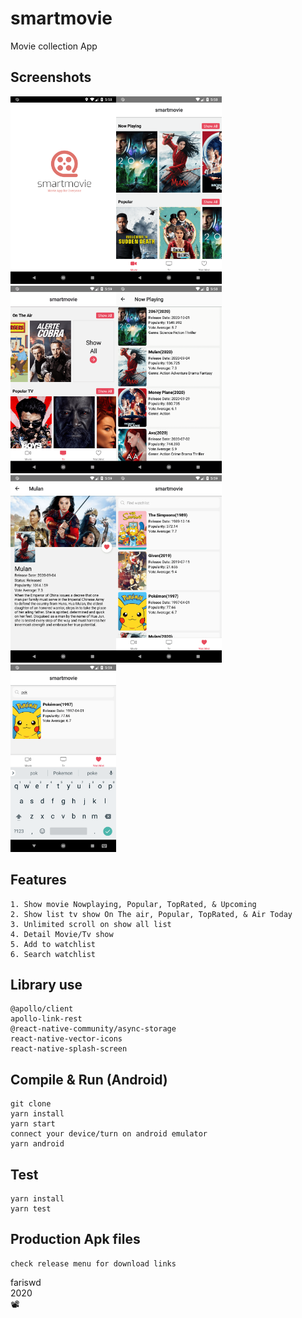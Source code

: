 # smartmovie
Movie collection App

## Screenshots
<img src="https://raw.githubusercontent.com/fariswd/smartmovie/master/ss1.png" height="300"><img src="https://raw.githubusercontent.com/fariswd/smartmovie/master/ss2.png" height="300"><img src="https://raw.githubusercontent.com/fariswd/smartmovie/master/ss3.png" height="300"><img src="https://raw.githubusercontent.com/fariswd/smartmovie/master/ss4.png" height="300"><img src="https://raw.githubusercontent.com/fariswd/smartmovie/master/ss5.png" height="300"><img src="https://raw.githubusercontent.com/fariswd/smartmovie/master/ss6.png" height="300"><img src="https://raw.githubusercontent.com/fariswd/smartmovie/master/ss7.png" height="300">

## Features
```
1. Show movie Nowplaying, Popular, TopRated, & Upcoming
2. Show list tv show On The air, Popular, TopRated, & Air Today
3. Unlimited scroll on show all list
4. Detail Movie/Tv show
5. Add to watchlist
6. Search watchlist
```

## Library use
```
@apollo/client
apollo-link-rest
@react-native-community/async-storage
react-native-vector-icons
react-native-splash-screen
```

## Compile & Run (Android)
```
git clone
yarn install
yarn start
connect your device/turn on android emulator
yarn android
```

## Test
```
yarn install
yarn test
```

## Production Apk files
```
check release menu for download links
```


fariswd  
2020  
📽